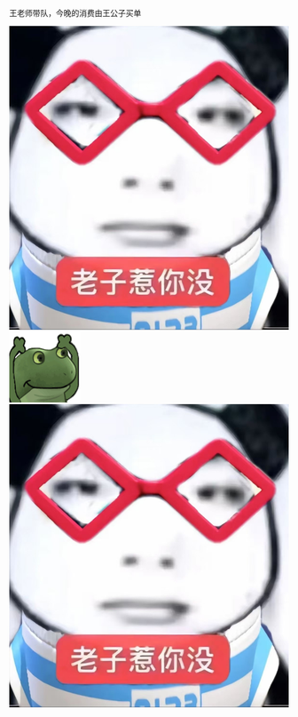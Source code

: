 王老师带队，今晚的消费由王公子买单


![输入图片说明](src/main/webapp/assets/img/IMG_6483.JPG)
![输入图片说明](src/main/webapp/assets/img/R-C.gif)
![输入图片说明](src/main/webapp/assets/img/IMG_6483.JPG)